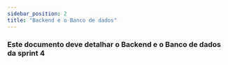 ```yaml
---
sidebar_position: 2
title: "Backend e o Banco de dados"
---
```


### Este documento deve detalhar o Backend e o Banco de dados da sprint 4